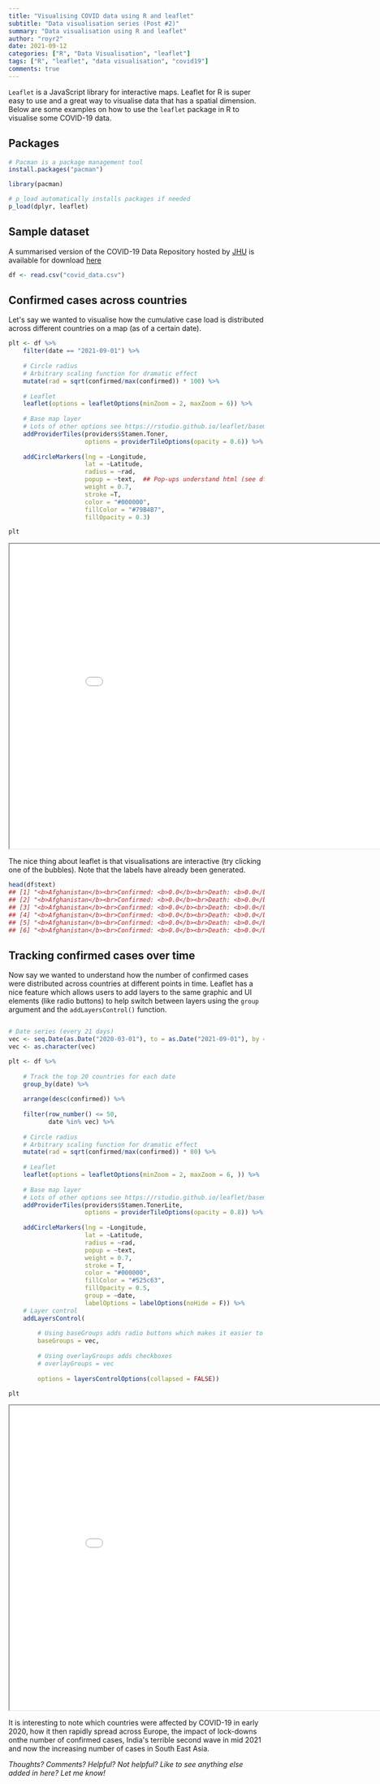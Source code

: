 ```yaml
---
title: "Visualising COVID data using R and leaflet"
subtitle: "Data visualisation series (Post #2)"
summary: "Data visualisation using R and leaflet"
author: "royr2"
date: 2021-09-12
categories: ["R", "Data Visualisation", "leaflet"]
tags: ["R", "leaflet", "data visualisation", "covid19"]  
comments: true
---
```




`Leaflet` is a JavaScript library for interactive maps. Leaflet for R is super easy to use and a great way to visualise data that has a spatial dimension. Below are some examples on how to use the `leaflet` package in R to visualise some COVID-19 data.

## Packages

```r
# Pacman is a package management tool 
install.packages("pacman")
```


```r
library(pacman)

# p_load automatically installs packages if needed
p_load(dplyr, leaflet)
```

## Sample dataset
A summarised version of the COVID-19 Data Repository hosted by [JHU](https://github.com/CSSEGISandData/COVID-19) is available for download [here](https://github.com/royr2/blog/blob/main/download/covid_data.csv)




```r
df <- read.csv("covid_data.csv")
```

## Confirmed cases across countries
Let's say we wanted to visualise how the cumulative case load is distributed across different countries on a map (as of a certain date).


```r
plt <- df %>% 
    filter(date == "2021-09-01") %>% 
    
    # Circle radius 
    # Arbitrary scaling function for dramatic effect
    mutate(rad = sqrt(confirmed/max(confirmed)) * 100) %>% 
    
    # Leaflet
    leaflet(options = leafletOptions(minZoom = 2, maxZoom = 6)) %>% 
    
    # Base map layer
    # Lots of other options see https://rstudio.github.io/leaflet/basemaps.html
    addProviderTiles(providers$Stamen.Toner,
                     options = providerTileOptions(opacity = 0.6)) %>%
    
    addCircleMarkers(lng = ~Longitude, 
                     lat = ~Latitude, 
                     radius = ~rad, 
                     popup = ~text,  ## Pop-ups understand html (see df$text)
                     weight = 0.7,
                     stroke =T, 
                     color = "#000000",
                     fillColor = "#79B4B7", 
                     fillOpacity = 0.3)
```




```r
plt
```

<iframe src = "map1.html" height = "600" width = "900"></iframe>

The nice thing about leaflet is that visualisations are interactive (try clicking one of the bubbles). Note that the labels have already been generated. 


```r
head(df$text)
## [1] "<b>Afghanistan</b><br>Confirmed: <b>0.0</b><br>Death: <b>0.0</b><br>Fatality Ratio: <b>0.0%</b><br>"
## [2] "<b>Afghanistan</b><br>Confirmed: <b>0.0</b><br>Death: <b>0.0</b><br>Fatality Ratio: <b>0.0%</b><br>"
## [3] "<b>Afghanistan</b><br>Confirmed: <b>0.0</b><br>Death: <b>0.0</b><br>Fatality Ratio: <b>0.0%</b><br>"
## [4] "<b>Afghanistan</b><br>Confirmed: <b>0.0</b><br>Death: <b>0.0</b><br>Fatality Ratio: <b>0.0%</b><br>"
## [5] "<b>Afghanistan</b><br>Confirmed: <b>0.0</b><br>Death: <b>0.0</b><br>Fatality Ratio: <b>0.0%</b><br>"
## [6] "<b>Afghanistan</b><br>Confirmed: <b>0.0</b><br>Death: <b>0.0</b><br>Fatality Ratio: <b>0.0%</b><br>"
```

## Tracking confirmed cases over time
Now say we wanted to understand how the number of confirmed cases were distributed across countries at different points in time. Leaflet has a nice feature which allows users to add layers to the same graphic and UI elements (like radio buttons) to help switch between layers using the `group` argument and the `addLayersControl()` function. 


```r

# Date series (every 21 days)
vec <- seq.Date(as.Date("2020-03-01"), to = as.Date("2021-09-01"), by = "21 days")
vec <- as.character(vec)

plt <- df %>% 
    
    # Track the top 20 countries for each date
    group_by(date) %>% 
    
    arrange(desc(confirmed)) %>% 
    
    filter(row_number() <= 50, 
           date %in% vec) %>% 
    
    # Circle radius 
    # Arbitrary scaling function for dramatic effect
    mutate(rad = sqrt(confirmed/max(confirmed)) * 80) %>% 
    
    # Leaflet
    leaflet(options = leafletOptions(minZoom = 2, maxZoom = 6, )) %>% 
    
    # Base map layer
    # Lots of other options see https://rstudio.github.io/leaflet/basemaps.html
    addProviderTiles(providers$Stamen.TonerLite,
                     options = providerTileOptions(opacity = 0.8)) %>%
    
    addCircleMarkers(lng = ~Longitude, 
                     lat = ~Latitude, 
                     radius = ~rad, 
                     popup = ~text,
                     weight = 0.7,
                     stroke = T, 
                     color = "#000000",
                     fillColor = "#525c63", 
                     fillOpacity = 0.5, 
                     group = ~date, 
                     labelOptions = labelOptions(noHide = F)) %>% 
    # Layer control
    addLayersControl(
        
        # Using baseGroups adds radio buttons which makes it easier to switch
        baseGroups = vec,
        
        # Using overlayGroups adds checkboxes        
        # overlayGroups = vec
        
        options = layersControlOptions(collapsed = FALSE))
```




```r
plt
```

<iframe src = "map2.html" height = "600" width = "900"></iframe>

It is interesting to note which countries were affected by COVID-19 in early 2020, how it then rapidly spread across Europe, the impact of lock-downs onthe number of confirmed cases, India's terrible second wave in mid 2021 and now the increasing number of cases in South East Asia. 

*Thoughts? Comments? Helpful? Not helpful? Like to see anything else added in here? Let me know!*

